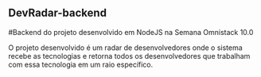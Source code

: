 ## DevRadar-backend
#Backend do projeto desenvolvido em NodeJS na Semana Omnistack 10.0 

O projeto desenvolvido é um radar de desenvolvedores onde o sistema 
recebe as tecnologias e retorna todos os desenvolvedores que trabalham
com essa tecnologia em um raio específico.
